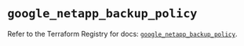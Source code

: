# `google_netapp_backup_policy`

Refer to the Terraform Registry for docs: [`google_netapp_backup_policy`](https://registry.terraform.io/providers/hashicorp/google-beta/6.27.0/docs/resources/google_netapp_backup_policy).
